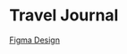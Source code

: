 # Travel Journal

[Figma Design](https://www.figma.com/design/QG4cOExkdbIbhSfWJhs2gs/Travel-Journal?node-id=0-1&p=f&t=iYZrHHho6dlAKdPq-0)

